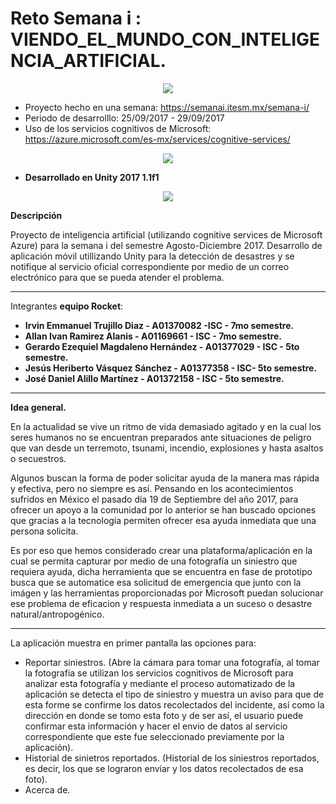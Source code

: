# Reto Semana i :           VIENDO_EL_MUNDO_CON_INTELIGENCIA_ARTIFICIAL.


<p align="center">
  <img src="https://user-images.githubusercontent.com/12177670/30831439-13dcc3a4-a20d-11e7-866a-37f875b04868.jpg">
</p>

* Proyecto hecho en una semana: https://semanai.itesm.mx/semana-i/
* Periodo de desarrolllo: 25/09/2017 - 29/09/2017
* Uso de los servicios cognitivos de Microsoft: https://azure.microsoft.com/es-mx/services/cognitive-services/

<p align="center">
 <img src="https://user-images.githubusercontent.com/12177670/30831442-16396648-a20d-11e7-9155-7581235fa8db.png">
</p>

* **Desarrollado en Unity 2017 1.1f1**

<p align="center">
<img src="https://user-images.githubusercontent.com/12177670/30831575-86456a72-a20d-11e7-8d2b-54387c832b24.png">
</p>

**Descripción**
<p>
Proyecto de inteligencia artificial (utilizando cognitive services de Microsoft Azure) para la semana i del semestre Agosto-Diciembre 2017.  Desarrollo de aplicación móvil utillizando Unity para la detección de desastres y se notifique al servicio oficial correspondiente por medio de un correo electrónico para que se pueda atender el problema.
</p>

--------------------------------------------------------------------------
Integrantes **equipo Rocket**:
* **Irvin Emmanuel Trujillo Diaz - A01370082 -ISC - 7mo semestre.**
* **Allan Ivan Ramirez Alanis - A01169661 - ISC - 7mo semestre.**
* **Gerardo Ezequiel Magdaleno Hernández - A01377029  - ISC - 5to semestre.**
* **Jesús Heriberto Vásquez Sánchez - A01377358 - ISC- 5to semestre.**
* **José Daniel Alillo Martínez - A01372158 - ISC - 5to semestre.**
--------------------------------------------------------------------------
**Idea general.**

En la actualidad se vive un ritmo de vida demasiado agitado y en la cual los seres humanos no se encuentran preparados ante situaciones de peligro que van desde un terremoto, tsunami, incendio, explosiones y hasta asaltos o secuestros.

Algunos buscan la forma de poder solicitar ayuda de la manera mas rápida y efectiva, pero no siempre es así. Pensando en los acontecimientos sufridos en México el pasado día 19 de Septiembre del año 2017, para ofrecer un apoyo a la comunidad por lo anterior se han buscado opciones que gracias a la tecnología permiten ofrecer esa ayuda inmediata que una persona solicita.

Es por eso que hemos considerado crear una plataforma/aplicación en la cual se permita capturar por medio de una fotografía un siniestro que requiera ayuda, dicha herramienta que se encuentra en fase de prototipo busca que se automatice esa solicitud de emergencia que junto con la imágen y las herramientas proporcionadas por Microsoft puedan solucionar ese problema de eficacion y respuesta inmediata a un suceso o desastre natural/antropogénico.

--------------------------------------------------------------------------

La aplicación  muestra en primer pantalla las opciones para:
  * Reportar siniestros. (Abre la cámara para tomar una fotografía, al tomar la fotografia se utilizan los servicios cognitivos de Microsoft para analizar esta fotografía y mediante el proceso automatizado de la aplicación se detecta el tipo de siniestro y muestra un aviso para que de esta forme se confirme los datos recolectados del incidente, así como la dirección en donde se tomo esta foto y de ser así, el usuario puede confirmar esta información y hacer el envio de datos al servicio correspondiente que este fue seleccionado previamente por la aplicación).
  * Historial de sinietros reportados. (Historial de los siniestros reportados, es decir, los que se lograron enviar y los datos recolectados de esa foto).
  * Acerca de.
